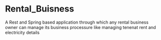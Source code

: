 # Rental_Buisness
A Rest and Spring based application through which any rental business owner can manage its business processure like managing tenenat rent and electricity details
